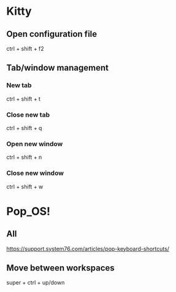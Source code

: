# Kitty

## Open configuration file

ctrl + shift + f2

## Tab/window management

### New tab
ctrl + shift + t

### Close new tab
ctrl + shift + q

### Open new window
ctrl + shift + n

### Close new window
ctrl + shift + w


# Pop_OS!

## All

https://support.system76.com/articles/pop-keyboard-shortcuts/

## Move between workspaces

super + ctrl + up/down
